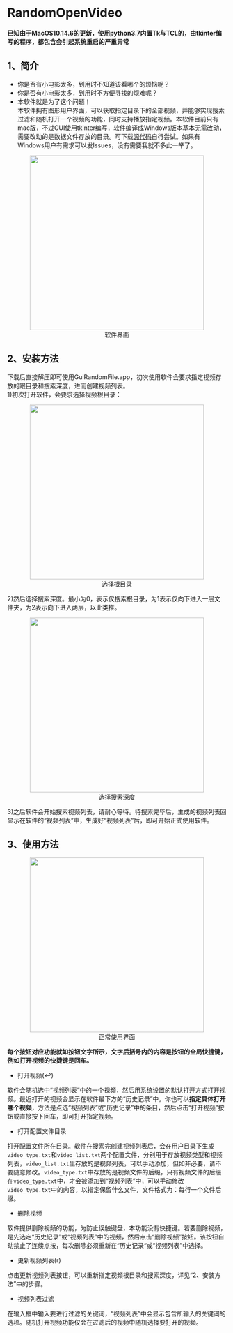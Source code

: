 # RandomOpenVideo  
**已知由于MacOS10.14.6的更新，使用python3.7内置Tk与TCL的，由tkinter编写的程序，都包含会引起系统重启的严重异常**
## 1、简介
* 你是否有小电影太多，到用时不知道该看哪个的烦恼呢？  
* 你是否有小电影太多，到用时不方便寻找的烦难呢？  
* 本软件就是为了这个问题！   
本软件拥有图形用户界面，可以获取指定目录下的全部视频，并能够实现搜索过滤和随机打开一个视频的功能，同时支持播放指定视频。本软件目前只有mac版，不过GUI使用tkinter编写，软件编译成Windows版本基本无需改动，需要改动的是数据文件存放的目录。可下载[源代码](https://raw.githubusercontent.com/skjgsk/RandomOpenVideo/master/GuiRandomFile.py)自行尝试。如果有Windows用户有需求可以发Issues，没有需要我就不多此一举了。  
<div align="center">
  <img src="https://github.com/skjgsk/RandomOpenVideo/blob/master/img/main_window.png" width="400"/>
  <div>软件界面</div>
</div>  

## 2、安装方法  
下载后直接解压即可使用GuiRandomFile.app，初次使用软件会要求指定视频存放的跟目录和搜索深度，进而创建视频列表。  
1)初次打开软件，会要求选择视频根目录：
<div align="center">
  <img src="https://github.com/skjgsk/RandomOpenVideo/blob/master/img/select_search_path.png" width="400"/>
  <div>选择根目录</div>
</div>  

2)然后选择搜索深度。最小为0，表示仅搜索根目录，为1表示仅向下进入一层文件夹，为2表示向下进入两层，以此类推。  
<div align="center">
  <img src="https://github.com/skjgsk/RandomOpenVideo/blob/master/img/select_search_deep.png" width="400"/>
  <div>选择搜索深度</div>
</div>   

3)之后软件会开始搜索视频列表，请耐心等待。待搜索完毕后，生成的视频列表回显示在软件的“视频列表”中，生成好“视频列表”后，即可开始正式使用软件。  
## 3、使用方法
<div align="center">
  <img src="https://github.com/skjgsk/RandomOpenVideo/blob/master/img/using.png" width="400"/>
  <div>正常使用界面</div>
</div> 

**每个按钮对应功能就如按钮文字所示，文字后括号内的内容是按钮的全局快捷键，例如打开视频的快捷键是回车。**
* 打开视频(↩︎)  

软件会随机选中“视频列表”中的一个视频，然后用系统设置的默认打开方式打开视频。最近打开的视频会显示在软件最下方的“历史记录”中。你也可以**指定具体打开哪个视频**，方法是点选“视频列表”或“历史记录”中的条目，然后点击“打开视频”按钮或直接按下回车，即可打开指定视频。
* 打开配置文件目录  

打开配置文件所在目录。软件在搜索完创建视频列表后，会在用户目录下生成`video_type.txt`和`video_list.txt`两个配置文件，分别用于存放视频类型和视频列表，`video_list.txt`里存放的是视频列表，可以手动添加，但如非必要，请不要随意修改。`video_type.txt`中存放的是视频文件的后缀，只有视频文件的后缀在`video_type.txt`中，才会被添加到“视频列表”中，可以手动修改`video_type.txt`中的内容，以指定保留什么文件，文件格式为：每行一个文件后缀。  
* 删除视频  

软件提供删除视频的功能，为防止误触键盘，本功能没有快捷键。若要删除视频，是先选定“历史记录”或“视频列表”中的视频，然后点击“删除视频”按钮。该按钮自动禁止了连续点按，每次删除必须重新在“历史记录“或“视频列表”中选择。  
* 更新视频列表(r)  

点击更新视频列表按钮，可以重新指定视频根目录和搜索深度，详见“2、安装方法”中的步骤。
* 视频列表过滤

在输入框中输入要进行过滤的关键词，“视频列表”中会显示包含所输入的关键词的选项。随机打开视频功能仅会在过滤后的视频中随机选择要打开的视频。


